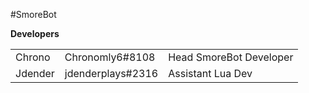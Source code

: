 #SmoreBot

<b>Developers</b>
<table style="width:100%">
    <tr>
        <td>Chrono</td>
        <td>Chronomly6#8108</td>
        <td>Head SmoreBot Developer</td>
    </tr>
    <tr>
    <td>Jdender</td>
    <td>jdenderplays#2316</td>
    <td>Assistant Lua Dev</td>
  </tr>
</table>
